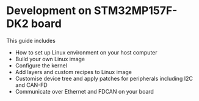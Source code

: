# Development on STM32MP157F-DK2 board  

This guide includes  
- How to set up Linux environment on your host computer  
- Build your own Linux image  
- Configure the kernel  
- Add layers and custom recipes to Linux image  
- Customise device tree and apply patches for peripherals including I2C and CAN-FD  
- Communicate over Ethernet and FDCAN on your board

